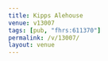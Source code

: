 ```yaml
---
title: Kipps Alehouse
venue: v13007
tags: [pub, "fhrs:611370"]
permalink: /v/13007/
layout: venue
---
```

